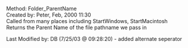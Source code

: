 ﻿  Method: Folder_ParentName    Created by: Peter, Feb, 2000 11:30    Called from many places including StartWindows, StartMacintosh    Returns the Parent Name of the file pathname we pass in         Last Modified by: DB (7/25/03 @ 09:28:20) - added alternate seperator  
